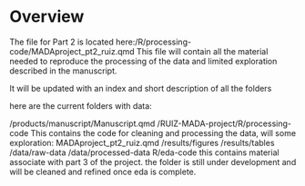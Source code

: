 # Overview

The file for Part 2 is located here:/R/processing-code/MADAproject_pt2_ruiz.qmd
This file will contain all the material needed to reproduce the processing of the data and limited exploration described in the manuscript. 

It will be updated with an index and short description of all the folders

here are the current folders with data:

/products/manuscript/Manuscript.qmd
/RUIZ-MADA-project/R/processing-code
  This contains the code for cleaning and processing the data, will some exploration: MADAproject_pt2_ruiz.qmd
/results/figures
/results/tables
/data/raw-data
/data/processed-data
R/eda-code
  this contains material associate with part 3 of the project. the folder is still under development and will be cleaned and refined once eda is      complete.

